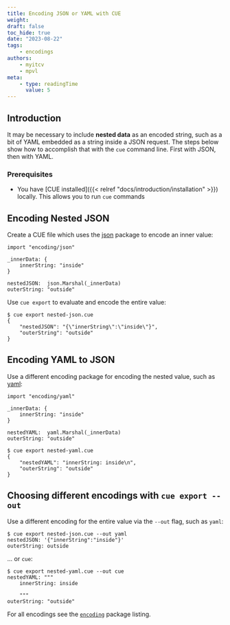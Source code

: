 ```yaml
---
title: Encoding JSON or YAML with CUE
weight:
draft: false
toc_hide: true
date: "2023-08-22"
tags:
    - encodings
authors:
    - myitcv
    - mpvl
meta:
    - type: readingTime
      value: 5
---
```


## Introduction

It may be necessary to include **nested data** as an encoded string, such as a bit
of YAML embedded as a string inside a JSON request. The steps below show how to
accomplish that with the `cue` command line. First with JSON, then with YAML.

<!--more-->


### Prerequisites

-   You have [CUE installed]({{< relref "docs/introduction/installation" >}})
    locally. This allows you to run `cue` commands


## Encoding Nested JSON

Create a CUE file which uses the
[json](https://pkg.go.dev/cuelang.org/go/pkg/encoding/json) package to encode an
inner value:

```` { .cue title="nested-json.cue" }
import "encoding/json"

_innerData: {
	innerString: "inside"
}

nestedJSON:  json.Marshal(_innerData)
outerString: "outside"
````

Use `cue export` to evaluate and encode the entire value:

```` { .text title="TERMINAL" data-copy="cue export nested-json.cue" }
$ cue export nested-json.cue
{
    "nestedJSON": "{\"innerString\":\"inside\"}",
    "outerString": "outside"
}
````

## Encoding YAML to JSON

Use a different encoding package for encoding the nested value, such as
[yaml](https://pkg.go.dev/cuelang.org/go/pkg/encoding/yaml):

```` { .cue title="nested-yaml.cue" }
import "encoding/yaml"

_innerData: {
	innerString: "inside"
}

nestedYAML:  yaml.Marshal(_innerData)
outerString: "outside"
````

```` { .text title="TERMINAL" data-copy="cue export nested-yaml.cue" }
$ cue export nested-yaml.cue
{
    "nestedYAML": "innerString: inside\n",
    "outerString": "outside"
}
````

## Choosing different encodings with `cue export --out`

Use a different encoding for the entire value via the `--out` flag, such as
`yaml`:

```` { .text title="TERMINAL" data-copy="cue export nested-json.cue --out yaml" }
$ cue export nested-json.cue --out yaml
nestedJSON: '{"innerString":"inside"}'
outerString: outside
````

... or `cue`:

```` { .text title="TERMINAL" data-copy="cue export nested-yaml.cue --out cue" }
$ cue export nested-yaml.cue --out cue
nestedYAML: """
	innerString: inside

	"""
outerString: "outside"
````

For all encodings see the
[`encoding`](https://pkg.go.dev/cuelang.org/go/pkg/encoding/) package listing.
